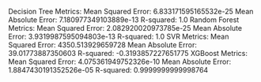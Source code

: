 Decision Tree Metrics:
Mean Squared Error: 6.833171595165532e-25
Mean Absolute Error: 7.180977349103889e-13
R-squared: 1.0
Random Forest Metrics:
Mean Squared Error: 2.082920020973785e-25
Mean Absolute Error: 3.9319987595094803e-13
R-squared: 1.0
SVR Metrics:
Mean Squared Error: 4350.513929659728
Mean Absolute Error: 39.01773887350603
R-squared: -0.3193857227651775
XGBoost Metrics:
Mean Squared Error: 4.075361949752326e-10
Mean Absolute Error: 1.8847430191352526e-05
R-squared: 0.9999999999998764

